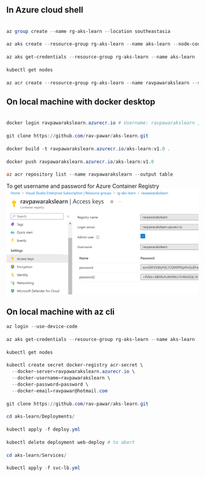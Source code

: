 ## In Azure cloud shell 
```powershell

az group create --name rg-aks-learn --location southeastasia

az aks create --resource-group rg-aks-learn --name aks-learn --node-count 3 --enable-addons monitoring --generate-ssh-keys

az aks get-credentials --resource-group rg-aks-learn --name aks-learn

kubectl get nodes

az acr create --resource-group rg-aks-learn --name ravpawarakslearn --sku Basic --admin-enabled true

```


## On local machine with docker desktop
```powershell

docker login ravpawarakslearn.azurecr.io # Username: ravpawarakslearn , Password: password

git clone https://github.com/rav-pawar/aks-learn.git

docker build -t ravpawarakslearn.azurecr.io/aks-learn:v1.0 .

docker push ravpawarakslearn.azurecr.io/aks-learn:v1.0

az acr repository list --name ravpawarakslearn --output table

```

To get username and password for Azure Container Registry
![To get username and password for Azure Container Registry](acr-access-keys.png)


## On local machine with az cli
```powershell
az login --use-device-code

az aks get-credentials --resource-group rg-aks-learn --name aks-learn

kubectl get nodes

kubectl create secret docker-registry acr-secret \
  --docker-server=ravpawarakslearn.azurecr.io \
  --docker-username=ravpawarakslearn \
  --docker-password=password \
  --docker-email=ravpawar@hotmail.com

git clone https://github.com/rav-pawar/aks-learn.git

cd aks-learn/Deployments/

kubectl apply -f deploy.yml

kubectl delete deployment web-deploy # to abort

cd aks-learn/Services/

kubectl apply -f svc-lb.yml

```